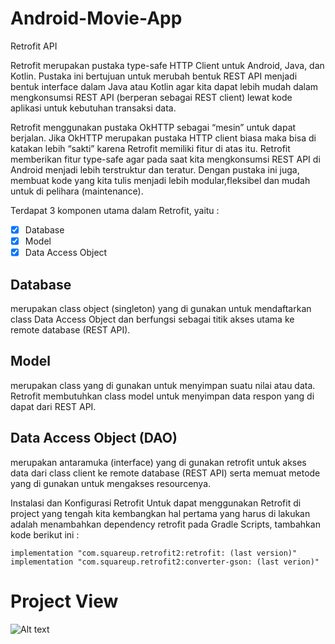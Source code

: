 # Android-Movie-App
Retrofit API

Retrofit merupakan pustaka type-safe HTTP Client untuk Android, Java, dan Kotlin. Pustaka ini bertujuan untuk merubah bentuk REST API menjadi bentuk interface dalam Java atau Kotlin agar kita dapat lebih mudah dalam mengkonsumsi REST API (berperan sebagai REST client) lewat kode aplikasi untuk kebutuhan transaksi data.

Retrofit menggunakan pustaka OkHTTP sebagai “mesin” untuk dapat berjalan. Jika OkHTTP merupakan pustaka HTTP client biasa maka bisa di katakan lebih “sakti” karena Retrofit memiliki fitur di atas itu. Retrofit memberikan fitur type-safe agar pada saat kita mengkonsumsi REST API di Android menjadi lebih terstruktur dan teratur. Dengan pustaka ini juga, membuat kode yang kita tulis menjadi lebih modular,fleksibel dan mudah untuk di pelihara (maintenance).

Terdapat 3 komponen utama dalam Retrofit, yaitu :

- [x] Database
- [x] Model
- [x] Data Access Object

## Database 
merupakan class object (singleton) yang di gunakan untuk mendaftarkan class Data Access Object dan berfungsi sebagai titik akses utama ke remote database (REST API).

## Model 
merupakan class yang di gunakan untuk menyimpan suatu nilai atau data. Retrofit membutuhkan class model untuk menyimpan data respon yang di dapat dari REST API.

## Data Access Object (DAO) 
merupakan antaramuka (interface) yang di gunakan retrofit untuk akses data dari class client ke remote database (REST API) serta memuat metode yang di gunakan untuk mengakses resourcenya.

Instalasi dan Konfigurasi Retrofit
Untuk dapat menggunakan Retrofit di project yang tengah kita kembangkan hal pertama yang harus di lakukan adalah menambahkan dependency retrofit pada Gradle Scripts, tambahkan kode berikut ini :

    implementation "com.squareup.retrofit2:retrofit: (last version)"
    implementation "com.squareup.retrofit2:converter-gson: (last verion)"
  
 # Project View
 
![Alt text](3ss.jpeg)
